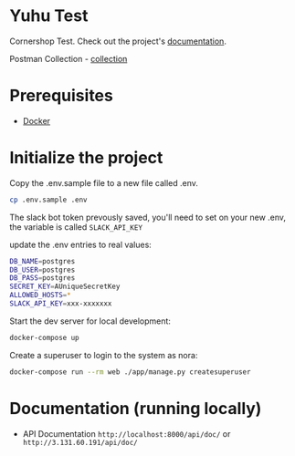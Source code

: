 # Yuhu Test

Cornershop Test. Check out the project's [documentation](http://3.131.60.191/api/doc/).

Postman Collection - [collection](https://api.postman.com/collections/1986978-f887f8c2-9d7c-4edc-ba22-c426d29988a6?access_key=PMAT-01HFGKVF25TBA6P485XB17Y64E)
# Prerequisites

- [Docker](https://docs.docker.com/docker-for-mac/install/)

# Initialize the project

Copy the .env.sample file to a new file called .env.

```bash
cp .env.sample .env
```
The slack bot token prevously saved, you'll need to set on your new .env, the variable is called ```SLACK_API_KEY```

update the .env entries to real values:

```bash
DB_NAME=postgres
DB_USER=postgres
DB_PASS=postgres
SECRET_KEY=AUniqueSecretKey
ALLOWED_HOSTS=*
SLACK_API_KEY=xxx-xxxxxxx
```

Start the dev server for local development:

```bash
docker-compose up
```

Create a superuser to login to the system as nora:

```bash
docker-compose run --rm web ./app/manage.py createsuperuser
```

# Documentation (running locally) 

- API Documentation  ```http://localhost:8000/api/doc/``` or ``` http://3.131.60.191/api/doc/```